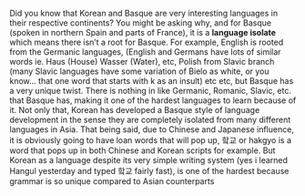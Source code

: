 Did you know that Korean and Basque are very interesting languages in their respective continents? You might be asking why, and for Basque (spoken in northern Spain and parts of France), it is a **language isolate** which means there isn’t a root for Basque. For example, English is rooted from the Germanic languages, (English and Germans have lots of similar words ie. Haus (House) Wasser (Water), etc, Polish from Slavic branch (many Slavic languages have some variation of Bielo as white, or you know… that one word that starts with k as an insult) etc etc, but Basque has a very unique twist. There is nothing in like Germanic, Romanic, Slavic, etc. that Basque has, making it one of the hardest languages to learn because of it. Not only that, Korean has developed a Basque style of language development in the sense they are completely isolated from many different languages in Asia. That being said, due to Chinese and Japanese influence, it is obviously going to have loan words that will pop up, 핰교 or hakgyo is a word that pops up in both Chinese and Korean scripts for example. But Korean as a language despite its very simple writing system (yes i learned Hangul yesterday and typed 핰교 fairly fast), is one of the hardest because grammar is so unique compared to Asian counterparts
